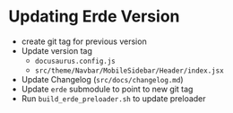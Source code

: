 # Updating Erde Version

- create git tag for previous version
- Update version tag
  - `docusaurus.config.js`
  - `src/theme/Navbar/MobileSidebar/Header/index.jsx`
- Update Changelog (`src/docs/changelog.md`)
- Update `erde` submodule to point to new git tag
- Run `build_erde_preloader.sh` to update preloader
